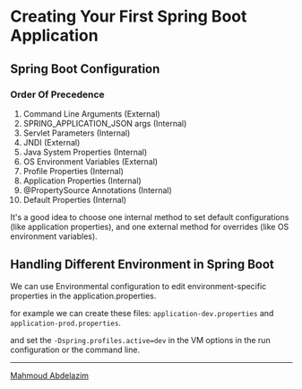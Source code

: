 # Creating Your First Spring Boot Application

## Spring Boot Configuration
### Order Of Precedence
1. Command Line Arguments (External)
2. SPRING_APPLICATION_JSON args (Internal)
3. Servlet Parameters (Internal)
4. JNDI (External)
5. Java System Properties (Internal)
6. OS Environment Variables (External)
7. Profile Properties (Internal)
8. Application Properties (Internal)
9. @PropertySource Annotations (Internal)
10. Default Properties (Internal)

It's a good idea to choose one internal method to set default configurations (like application properties), and one external method for overrides (like OS environment variables).

## Handling Different Environment in Spring Boot
We can use Environmental configuration to edit environment-specific properties in the application.properties.

for example we can create these files: `application-dev.properties` and `application-prod.properties`.

and set the `-Dspring.profiles.active=dev` in the VM options in the run configuration or the command line.

<hr>

[Mahmoud Abdelazim](https://github.com/MahmoudAbdelazim)